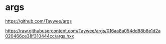 # args

https://github.com/Taywee/args

https://raw.githubusercontent.com/Taywee/args/016aa8a054dd88b8e1d2a020466ce38f310444cc/args.hxx

